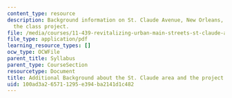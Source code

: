```yaml
---
content_type: resource
description: Background information on St. Claude Avenue, New Orleans, the focus of
  the class project.
file: /media/courses/11-439-revitalizing-urban-main-streets-st-claude-avenue-new-orleans-spring-2009/100ad3a265711295e394ba2141d1c482_MIT11_439s09_syll01_Additional_Background_St_Claude.pdf
file_type: application/pdf
learning_resource_types: []
ocw_type: OCWFile
parent_title: Syllabus
parent_type: CourseSection
resourcetype: Document
title: Additional Background about the St. Claude area and the project
uid: 100ad3a2-6571-1295-e394-ba2141d1c482
---
```

